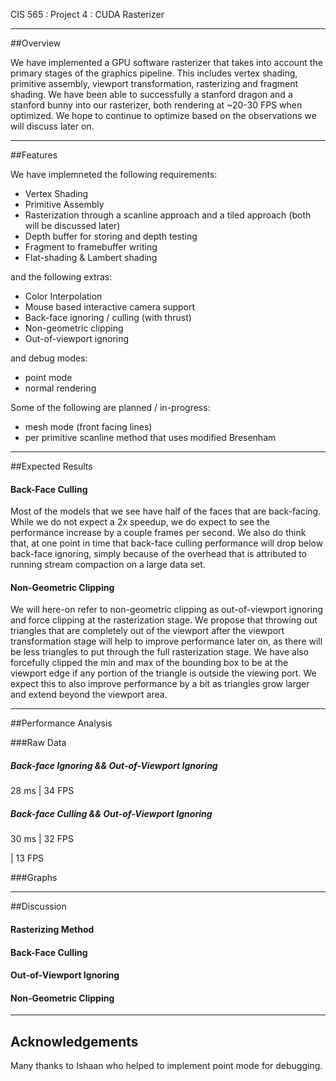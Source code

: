 CIS 565 : Project 4 : CUDA Rasterizer

----

##Overview

We have implemented a GPU software rasterizer that takes into account the primary stages of the graphics pipeline.
This includes vertex shading, primitive assembly, viewport transformation, rasterizing and fragment shading.
We have been able to successfully a stanford dragon and a stanford bunny into our rasterizer, both rendering at ~20-30 FPS when optimized.
We hope to continue to optimize based on the observations we will discuss later on.

----

##Features

We have implemneted the following requirements:
* Vertex Shading
* Primitive Assembly
* Rasterization through a scanline approach and a tiled approach (both will be discussed later)
* Depth buffer for storing and depth testing
* Fragment to framebuffer writing
* Flat-shading & Lambert shading

and the following extras:
* Color Interpolation
* Mouse based interactive camera support
* Back-face ignoring / culling (with thrust)
* Non-geometric clipping
* Out-of-viewport ignoring

and debug modes:
* point mode
* normal rendering

Some of the following are planned / in-progress:
* mesh mode (front facing lines)
* per primitive scanline method that uses modified Bresenham

----

##Expected Results

#### Back-Face Culling
Most of the models that we see have half of the faces that are back-facing.  While we do not expect a 2x speedup,
we do expect to see the performance increase by a couple frames per second.  We also do think that, at one point in time
that back-face culling performance will drop below back-face ignoring, simply because of the overhead that is attributed
to running stream compaction on a large data set.

#### Non-Geometric Clipping
We will here-on refer to non-geometric clipping as out-of-viewport ignoring and force clipping at the rasterization stage. 
We propose that throwing out triangles that are completely out of the viewport after the viewport transformation stage
will help to improve performance later on, as there will be less triangles to put through the full rasterization stage.
We have also forcefully clipped the min and max of the bounding box to be at the viewport edge if any portion of the triangle
is outside the viewing port. We expect this to also improve performance by a bit as triangles grow larger and extend beyond
the viewport area.

----

##Performance Analysis

###Raw Data

##### Back-face Ignoring && Out-of-Viewport Ignoring
28 ms | 34 FPS

##### Back-face Culling && Out-of-Viewport Ignoring
30 ms | 32 FPS

 | 13 FPS
 
 
###Graphs

------

##Discussion

#### Rasterizing Method

#### Back-Face Culling 

#### Out-of-Viewport Ignoring

#### Non-Geometric Clipping

-----

## Acknowledgements

Many thanks to Ishaan who helped to implement point mode for debugging.
